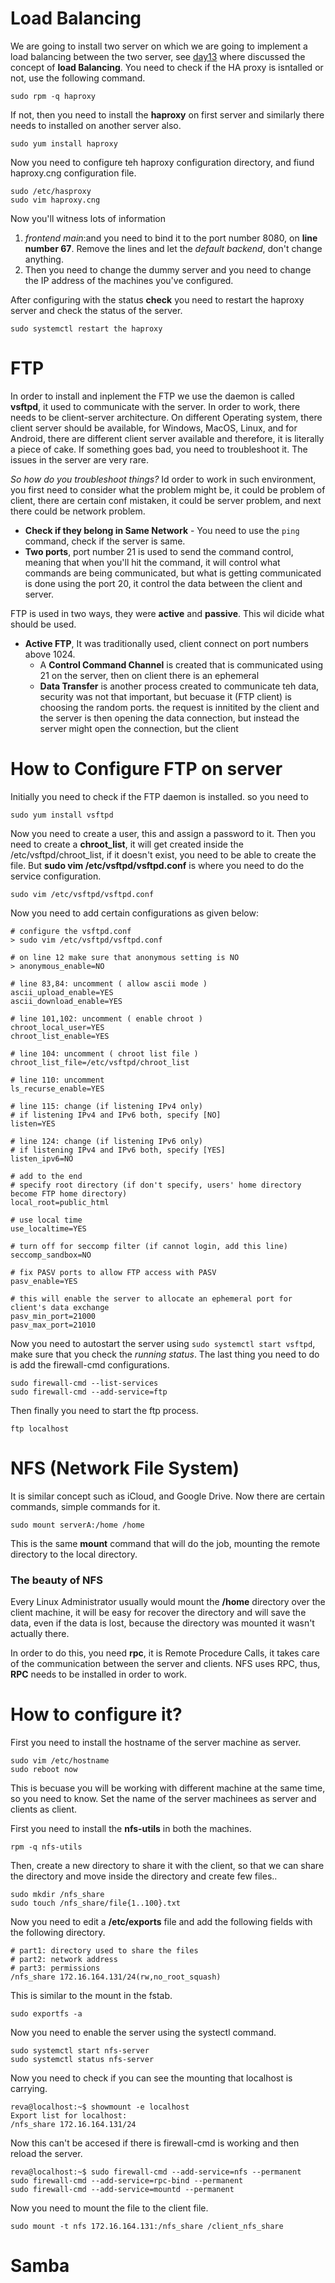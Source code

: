 # Load Balancing

We are going to install two server on which we are going to implement a load balancing between the two server, see [day13](../day13/day13.md) where discussed the concept of **load Balancing**. You need to check if the HA proxy is isntalled or not, use the following command.
```
sudo rpm -q haproxy
```

If not, then you need to install the **haproxy** on first server and similarly there needs to installed on another server also.
```
sudo yum install haproxy
```

Now you need to configure teh haproxy configuration directory, and fiund haproxy.cng configuration file.

```
sudo /etc/hasproxy
sudo vim haproxy.cng
```

Now you'll witness lots of information
1. *frontend main*:and you need to bind it to the port number 8080, on **line number 67**. Remove the lines and let the *default backend*, don't change anything.
2. Then you need to change the dummy server and you need to change the IP address of the machines you've configured.

After configuring with the status **check** you need to restart the haproxy server and check the status of the server.
```
sudo systemctl restart the haproxy
```

# FTP

In order to install and inplement the FTP we use the daemon is called **vsftpd**, it used to communicate with the server. In order to work, there needs to be client-server architecture. On different Operating system, there client server should be available, for Windows, MacOS, Linux, and for Android, there are different client server available and therefore, it is literally a piece of cake. If something goes bad, you need to troubleshoot it. The issues in the server are very rare.

*So how do you troubleshoot things?* Id order to work in such environment, you first need to consider what the problem might be, it could be problem of client, there are certain conf mistaken, it could be server problem, and next there could be network problem.

- **Check if they belong in Same Network** - You need to use the `ping` command, check if the server is same.
- **Two ports**, port number 21 is used to send the command control, meaning that when you'll hit the command, it will control what commands are being communicated, but what is getting communicated is done using the port 20, it control the data between the client and server. 

FTP is used in two ways, they were **active** and **passive**. This wil dicide what should be used.

- **Active FTP**, It was traditionally used, client connect on port numbers above 1024.
  - A **Control Command Channel** is created that is communicated using 21 on the server, then on client there is an ephemeral
  - **Data Transfer** is another process created to communicate teh data, security was not that important, but becuase it (FTP client) is choosing the random ports. the request is innitited by the client and the server is then opening the data connection, but instead the server might open the connection, but the client

# How to Configure FTP on server

Initially you need to check if the FTP daemon is installed. so you need to 

```
sudo yum install vsftpd
```

Now you need to create a user, this and assign a password to it. Then you need to create a **chroot_list**, it will get created inside the /etc/vsftpd/chroot_list, if it doesn't exist, you need to be able to create the file. But **sudo vim /etc/vsftpd/vsftpd.conf** is where you need to do the service configuration.

```
sudo vim /etc/vsftpd/vsftpd.conf
```

Now you need to add certain configurations as given below:

```
# configure the vsftpd.conf
> sudo vim /etc/vsftpd/vsftpd.conf

# on line 12 make sure that anonymous setting is NO
> anonymous_enable=NO

# line 83,84: uncomment ( allow ascii mode )
ascii_upload_enable=YES
ascii_download_enable=YES

# line 101,102: uncomment ( enable chroot )
chroot_local_user=YES
chroot_list_enable=YES

# line 104: uncomment ( chroot list file )
chroot_list_file=/etc/vsftpd/chroot_list

# line 110: uncomment
ls_recurse_enable=YES

# line 115: change (if listening IPv4 only)
# if listening IPv4 and IPv6 both, specify [NO]
listen=YES

# line 124: change (if listening IPv6 only)
# if listening IPv4 and IPv6 both, specify [YES]
listen_ipv6=NO

# add to the end
# specify root directory (if don't specify, users' home directory become FTP home directory)
local_root=public_html

# use local time
use_localtime=YES

# turn off for seccomp filter (if cannot login, add this line)
seccomp_sandbox=NO

# fix PASV ports to allow FTP access with PASV
pasv_enable=YES

# this will enable the server to allocate an ephemeral port for client's data exchange
pasv_min_port=21000
pasv_max_port=21010
```

Now you need to autostart the server using `sudo systemctl start vsftpd`, make sure that you check the *running status*. The last thing you need to do is add the firewall-cmd configurations.

```
sudo firewall-cmd --list-services 
sudo firewall-cmd --add-service=ftp
```

Then finally you need to start the ftp process.

```
ftp localhost
```

# NFS (Network File System)

It is similar concept such as iCloud, and Google Drive. Now there are certain commands, simple commands for it.

```
sudo mount serverA:/home /home
```

This is the same **mount** command that will do the job, mounting the remote directory to the local directory.

### The beauty of NFS

Every Linux Administrator usually would mount the **/home** directory over the client machine, it will be easy for recover the directory and will save the data, even if the data is lost, because the directory was mounted it wasn't actually there. 

In order to do this, you need **rpc**, it is Remote Procedure Calls, it takes care of the communication between the server and clients. NFS uses RPC, thus, **RPC** needs to be installed in order to work.

# How to configure it?

First you need to install the hostname of the server machine as server.

```
sudo vim /etc/hostname
sudo reboot now
```

This is becuase you will be working with different machine at the same time, so you need to know. Set the name of the server machinees as server and clients as client.

First you need to install the **nfs-utils** in both the machines.

```
rpm -q nfs-utils
```

Then, create a new directory to share it with the client, so that we can share the directory and move inside the directory and create few files..

```
sudo mkdir /nfs_share
sudo touch /nfs_share/file{1..100}.txt
``` 

Now you need to edit a **/etc/exports** file and add the following fields with the following directory.

```
# part1: directory used to share the files
# part2: network address
# part3: permissions 
/nfs_share 172.16.164.131/24(rw,no_root_squash)
```

This is similar to the mount in the fstab.
```
sudo exportfs -a
```

Now you need to enable the server using the systectl command.

```
sudo systemctl start nfs-server
sudo systemctl status nfs-server
```

Now you need to check if you can see the mounting that localhost is carrying.
```
reva@localhost:~$ showmount -e localhost
Export list for localhost:
/nfs_share 172.16.164.131/24
```

Now this can't be accesed if there is firewall-cmd is working and then reload the server.

```
reva@localhost:~$ sudo firewall-cmd --add-service=nfs --permanent
sudo firewall-cmd --add-service=rpc-bind --permanent
sudo firewall-cmd --add-service=mountd --permanent
```

Now you need to mount the file to the client file.

```
sudo mount -t nfs 172.16.164.131:/nfs_share /client_nfs_share
```

# Samba









